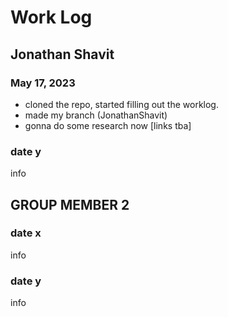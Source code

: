 # Work Log

## Jonathan Shavit

### May 17, 2023

- cloned the repo, started filling out the worklog.
- made my branch (JonathanShavit)
- gonna do some research now [links tba]

### date y

info


## GROUP MEMBER 2

### date x

info

### date y

info
